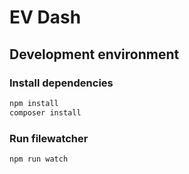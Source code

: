 # EV Dash

## Development environment
### Install dependencies
```bash
npm install
composer install
```

### Run filewatcher
```bash
npm run watch
```

